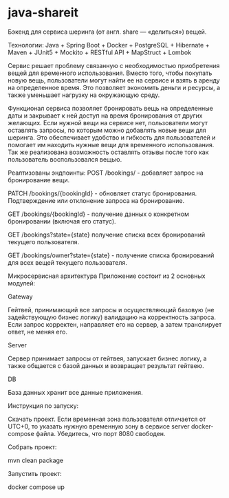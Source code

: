 # java-shareit

Бэкенд для сервиса шеринга (от англ. share — «делиться») вещей.

Технологии: Java + Spring Boot + Docker + PostgreSQL + Hibernate + Maven + JUnit5 + Mockito + RESTful API + MapStruct + Lombok

Сервис решает проблему связанную с необходимостью приобретения вещей для временного использования. Вместо того, чтобы покупать новую вещь, пользователи могут найти ее на сервисе и взять в аренду на определенное время. Это позволяет экономить деньги и ресурсы, а также уменьшает нагрузку на окружающую среду.

Функционал сервиса позволяет бронировать вещь на определенные даты и закрывает к ней доступ на время бронирования от других желающих. Если нужной вещи на сервисе нет, пользователи могут оставлять запросы, по которым можно добавлять новые вещи для шеринга. Это обеспечивает удобство и гибкость для пользователей и помогает им находить нужные вещи для временного использования. Так же реализована возможность оставлять отзывы после того как пользователь воспользовался вещью.

Реалтизованы эндпоинты:
POST /bookings/ - добавляет запрос на бронирование вещи.

PATCH /bookings/{bookingId} - обновляет статус бронирования. Подтверждение или отклонение запроса на бронирование.

GET /bookings/{bookingId} - получение данных о конкретном бронировании (включая его статус).

GET /bookings?state={state} получение списка всех бронирований текущего пользователя.

GET /bookings/owner?state={state} - получение списка бронирований для всех вещей текущего пользователя.


Микросервисная архитектура
Приложение состоит из 2 основных модулей:

Gateway

Гейтвей, принимающий все запросы и осуществляющий базовую (не задействующую бизнес логику) валидацию на корректность запроса. Если запрос корректен, направляет его на сервер, а затем транслирует ответ, не меняя его.

Server

Сервер принимает запросы от гейтвея, запускает бизнес логику, а также общается с базой данных и возвращает результат гейтвею.

DB

База данных хранит все данные приложения.



Инструкция по запуску:

Скачать проект. Если временная зона пользователя отличается от UTC+0, то указать нужную временную зону в сервисе server docker-compose файла.
Убедитесь, что порт 8080 свободен.

Собрать проект:

mvn clean package

Запустить проект:

docker compose up
